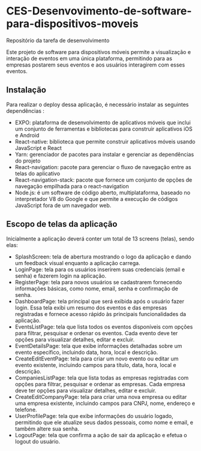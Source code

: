 # CES-Desenvovimento-de-software-para-dispositivos-moveis
Repositório da tarefa de desenvolvimento

Este projeto de software para dispositivos móveis permite a visualização e interação de eventos em uma única plataforma, permitindo para as empresas postarem seus eventos e aos usuários interagirem com esses eventos.

## Instalação
Para realizar o deploy dessa aplicação, é necessário instalar as seguintes dependências : 

<ul>
  <li> EXPO: plataforma de desenvolvimento de aplicativos móveis que inclui um conjunto de ferramentas e bibliotecas para construir aplicativos iOS e Android</li>
  <li> React-native: biblioteca que permite construir aplicativos móveis usando JavaScript e React</li>
  <li> Yarn: gerenciador de pacotes para instalar e gerenciar as dependências do projeto</li>
  <li> React-navigation: pacote para gerenciar o fluxo de navegação entre as telas do aplicativo</li>
  <li> React-navigation-stack: pacote que fornece um conjunto de opções de navegação empilhada para o react-navigation </li>
  <li> Node.js: é um software de código aberto, multiplataforma, baseado no interpretador V8 do Google e que permite a execução de códigos JavaScript fora de um navegador web. </li>  
</ul> 

## Escopo de telas da aplicação
Inicialmente a aplicação deverá conter um total de 13 screens (telas), sendo elas:
<ul>
  <li> SplashScreen: tela de abertura mostrando o logo da aplicação e dando um feedback visual enquanto a aplicação carrega.</li>
  <li> LoginPage: tela para os usuários inserirem suas credenciais (email e senha) e fazerem login na aplicação.</li>
  <li> RegisterPage: tela para novos usuários se cadastrarem fornecendo informações básicas, como nome, email, senha e confirmação de senha.</li>
  <li> DashboardPage: tela principal que será exibida após o usuário fazer login. Essa tela exibi um resumo dos eventos e das empresas registradas e fornece acesso rápido às principais funcionalidades da aplicação.</li>
  <li> EventsListPage: tela que lista todos os eventos disponíveis com opções para filtrar, pesquisar e ordenar os eventos. Cada evento deve ter opções para visualizar detalhes, editar e excluir.</li>
  <li> EventDetailsPage: tela que exibe informações detalhadas sobre um evento específico, incluindo data, hora, local e descrição. </li> 
  <li> CreateEditEventPage: tela para criar um novo evento ou editar um evento existente, incluindo campos para título, data, hora, local e descrição. </li> 
  <li> CompaniesListPage: tela que lista todas as empresas registradas com opções para filtrar, pesquisar e ordenar as empresas. Cada empresa deve ter opções para visualizar detalhes, editar e excluir. </li> 
  <li> CreateEditCompanyPage: tela para criar uma nova empresa ou editar uma empresa existente, incluindo campos para CNPJ, nome, endereço e telefone. </li> 
  <li> UserProfilePage: tela que exibe informações do usuário logado, permitindo que ele atualize seus dados pessoais, como nome e email, e também altere sua senha. </li> 
  <li> LogoutPage: tela que confirma a ação de sair da aplicação e efetua o logout do usuário. </li> 
</ul> 
